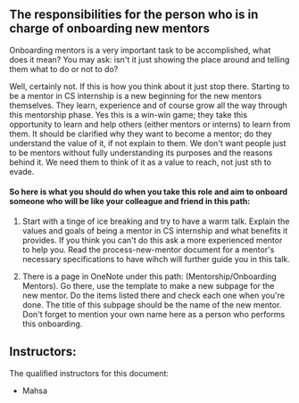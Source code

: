 ## The responsibilities for the person who is in charge of onboarding new mentors

Onboarding mentors is a very important task to be accomplished, what does it mean? You may ask: isn't it just showing the place around and telling them what to do or not to do?

Well, certainly not. If this is how you think about it just stop there. Starting to be a mentor in CS internship is a new beginning for the new mentors themselves. They learn,
experience and of course grow all the way through this mentorship phase. Yes this is a win-win game; they take this opportunity to learn and help others (either mentors or interns)
to learn from them. It should be clarified why they want to become a mentor; do they understand the value of it, if not explain to them. We don't want people just to be mentors 
without fully understanding its purposes and the reasons behind it. We need them to think of it as a value to reach, not just sth to evade.

#### So here is what you should do when you take this role and aim to onboard someone who will be like your colleague and friend in this path:

1. Start with a tinge of ice breaking and try to have a warm talk. Explain the values and goals of being a mentor in CS internship and what benefits it provides. If you think you
can't do this ask a more experienced mentor to help you. Read the process-new-mentor document for a mentor's necessary specifications to have wihch will further guide you in this  talk.

2. There is a page in OneNote under this path: (Mentorship/Onboarding Mentors). Go there, use the template to make a new subpage for the new mentor. Do the items listed there
and check each one when you're done. The title of this subpage should be the name of the new mentor. Don't forget to mention your own name here as a person who performs this 
onboarding.


## Instructors:
The qualified instructors for this document:
 - Mahsa
